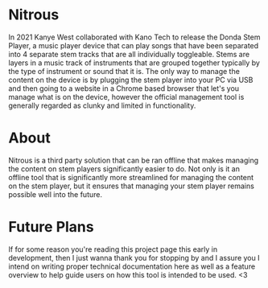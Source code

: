 # Nitrous
In 2021 Kanye West collaborated with Kano Tech to release the Donda Stem Player, a music player device that can play songs that have been separated into 4 separate stem tracks that are all individually toggleable. Stems are layers in a music track of instruments that are grouped together typically by the type of instrument or sound that it is. The only way to manage the content on the device is by plugging the stem player into your PC via USB and then going to a website in a Chrome based browser that let's you manage what is on the device, however the official management tool is generally regarded as clunky and limited in functionality.

# About
Nitrous is a third party solution that can be ran offline that makes managing the content on stem players significantly easier to do. Not only is it an offline tool that is significantly more streamlined for managing the content on the stem player, but it ensures that managing your stem player remains possible well into the future.

# Future Plans
If for some reason you're reading this project page this early in development, then I just wanna thank you for stopping by and I assure you I intend on writing proper technical documentation here as well as a feature overview to help guide users on how this tool is intended to be used. <3
